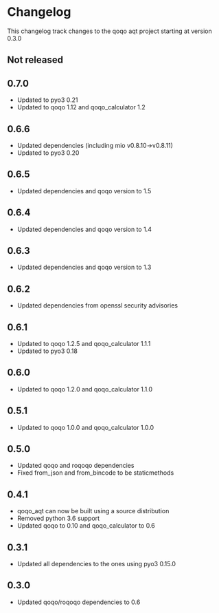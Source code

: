# Changelog

This changelog track changes to the qoqo aqt project starting at version 0.3.0

## Not released

## 0.7.0

* Updated to pyo3 0.21
* Updated to qoqo 1.12 and qoqo_calculator 1.2

## 0.6.6

* Updated dependencies (including mio v0.8.10->v0.8.11)
* Updated to pyo3 0.20

## 0.6.5

* Updated dependencies and qoqo version to 1.5

## 0.6.4

* Updated dependencies and qoqo version to 1.4

## 0.6.3

* Updated dependencies and qoqo version to 1.3

## 0.6.2

* Updated dependencies from openssl security advisories

## 0.6.1

* Updated to qoqo 1.2.5 and qoqo_calculator 1.1.1
* Updated to pyo3 0.18

## 0.6.0

* Updated to qoqo 1.2.0 and qoqo_calculator 1.1.0

## 0.5.1

* Updated to qoqo 1.0.0 and qoqo_calculator 1.0.0

## 0.5.0

* Updated qoqo and roqoqo dependencies
* Fixed from_json and from_bincode to be staticmethods

## 0.4.1

* qoqo_aqt can now be built using a source distribution
* Removed python 3.6 support
* Updated qoqo to 0.10 and qoqo_calculator to 0.6

## 0.3.1

* Updated all dependencies to the ones using pyo3 0.15.0

## 0.3.0

* Updated qoqo/roqoqo dependencies to 0.6
